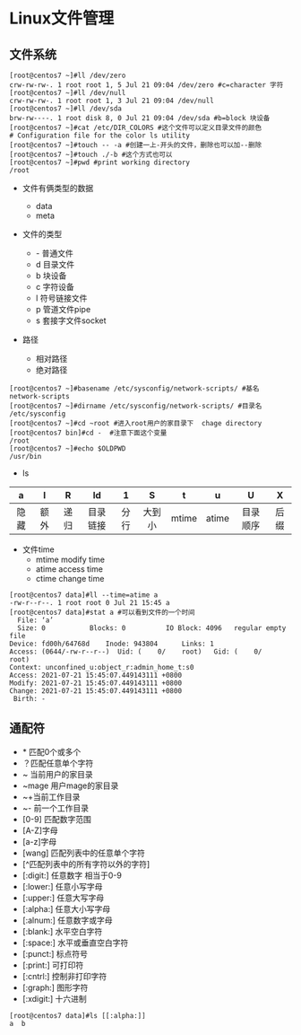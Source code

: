 # Linux文件管理

## 文件系统

```shell 
[root@centos7 ~]#ll /dev/zero 
crw-rw-rw-. 1 root root 1, 5 Jul 21 09:04 /dev/zero #c=character 字符
[root@centos7 ~]#ll /dev/null
crw-rw-rw-. 1 root root 1, 3 Jul 21 09:04 /dev/null
[root@centos7 ~]#ll /dev/sda
brw-rw----. 1 root disk 8, 0 Jul 21 09:04 /dev/sda #b=block 块设备
[root@centos7 ~]#cat /etc/DIR_COLORS #这个文件可以定义目录文件的颜色
# Configuration file for the color ls utility
[root@centos7 ~]#touch -- -a #创建一上-开头的文件，删除也可以加--删除 
[root@centos7 ~]#touch ./-b #这个方式也可以
[root@centos7 ~]#pwd #print working directory
/root

```

- 文件有俩类型的数据
  - data
  - meta

- 文件的类型
  - \-   普通文件
  - d  目录文件
  - b  块设备
  - c   字符设备
  - l    符号链接文件
  - p   管道文件pipe
  - s    套接字文件socket

- 路径
  - 相对路径
  - 绝对路径

```shell
[root@centos7 ~]#basename /etc/sysconfig/network-scripts/ #基名
network-scripts
[root@centos7 ~]#dirname /etc/sysconfig/network-scripts/ #目录名
/etc/sysconfig
[root@centos7 ~]#cd ~root #进入root用户的家目录下  chage directory
[root@centos7 bin]#cd -  #注意下面这个变量
/root
[root@centos7 ~]#echo $OLDPWD  
/usr/bin

```

- ls 

|  a   |  l   |  R   |    ld    |  1   |   S    |   t   |   u   |    U     |  X   |
| :--: | :--: | :--: | :------: | :--: | :----: | :---: | :---: | :------: | :--: |
| 隐藏 | 额外 | 递归 | 目录链接 | 分行 | 大到小 | mtime | atime | 目录顺序 | 后缀 |

- 文件time
  - mtime modify  time
  - atime access    time 
  - ctime  change  time

```shell
[root@centos7 data]#ll --time=atime a
-rw-r--r--. 1 root root 0 Jul 21 15:45 a
[root@centos7 data]#stat a #可以看到文件的一个时间 
  File: ‘a’
  Size: 0         	Blocks: 0          IO Block: 4096   regular empty file
Device: fd00h/64768d	Inode: 943804      Links: 1
Access: (0644/-rw-r--r--)  Uid: (    0/    root)   Gid: (    0/    root)
Context: unconfined_u:object_r:admin_home_t:s0
Access: 2021-07-21 15:45:07.449143111 +0800
Modify: 2021-07-21 15:45:07.449143111 +0800
Change: 2021-07-21 15:45:07.449143111 +0800
 Birth: -

```

## 通配符

- \* 匹配0个或多个
- ？匹配任意单个字符
- ~ 当前用户的家目录
- ~mage 用户mage的家目录
- ~+当前工作目录
- ~- 前一个工作目录
- [0-9] 匹配数字范围
- [A-Z]字母
- [a-z]字母
- [wang] 匹配列表中的任意单个字符
- [^匹配列表中的所有字符以外的字符]
- [:digit:] 任意数字 相当于0-9
- [:lower:] 任意小写字母
- [:upper:] 任意大写字母
- [:alpha:] 任意大小写字母
- [:alnum:] 任意数字或字母
- [:blank:] 水平空白字符
- [:space:] 水平或垂直空白字符
- [:punct:] 标点符号
- [:print:] 可打印符
- [:cntrl:] 控制非打印字符
- [:graph:] 图形字符
- [:xdigit:] 十六进制

```shell
[root@centos7 data]#ls [[:alpha:]]
a  b

```

